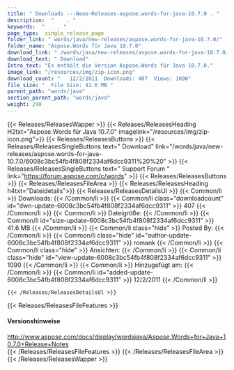 ```yaml
---
title: " Downloads ---Neue-Releases-aspose.words-for-java-10.7.0 . "
description:  "    . " 
keywords:  "    . " 
page_type:  single_release_page
folder_link: " words/java/new-releases/aspose.words-for-java-10.7.0/"
folder_name: "Aspose.Words für Java 10.7.0"
download_link: " /words/java/new-releases/aspose.words-for-java-10.7.0/6008c3bc54fb4f808f2334af6dcc9311"
download_text: " Download"
Intro_text: "Es enthält die Version Aspose.Words für Java 10.7.0."
image_link: "/resources/img/zip-icon.png"
download_count: "   12/2/2011  Downloads: 407  Views: 1090"
file_size: "  File Size: 41.6 MB "
parent_path: "words/java"
section_parent_path: "words/java"
weight: 240
---
```


{{< Releases/ReleasesWapper >}}
  {{< Releases/ReleasesHeading H2txt="Aspose.Words für Java 10.7.0" imagelink="/resources/img/zip-icon.png">}}
  {{< Releases/ReleasesButtons >}}
    {{< Releases/ReleasesSingleButtons text=" Download" link="/words/java/new-releases/aspose.words-for-java-10.7.0/6008c3bc54fb4f808f2334af6dcc9311%20%20" >}}
    {{< Releases/ReleasesSingleButtons text=" Support Forum " link="https://forum.aspose.com/c/words" >}}
  {{< Releases/ReleasesButtons >}}
  {{< Releases/ReleasesFileArea >}}
    {{< Releases/ReleasesHeading h4txt="Dateidetails">}}
    {{< Releases/ReleasesDetailsUl >}}
            {{< Common/li >}} Downloads: {{< /Common/li >}}
      {{< Common/li class="downloadcount" id="dwn-update-6008c3bc54fb4f808f2334af6dcc9311" >}} 407 {{< /Common/li >}}
      {{< Common/li >}} Dateigröße: {{< /Common/li >}}
      {{< Common/li id="size-update-6008c3bc54fb4f808f2334af6dcc9311" >}} 41.6 MB {{< /Common/li >}} 
      {{< Common/li  class="hide" >}} Posted By: {{< /Common/li >}} 
      {{< Common/li class="hide" id="author-update-6008c3bc54fb4f808f2334af6dcc9311" >}} romank {{< /Common/li >}}
      {{< Common/li class="hide" >}} Ansichten: {{< /Common/li >}}
      {{< Common/li class="hide" id="view-update-6008c3bc54fb4f808f2334af6dcc9311" >}} 1090 {{< /Common/li >}}
      {{< Common/li >}} Hinzugefügt am: {{< /Common/li >}}
      {{< Common/li id="added-update-6008c3bc54fb4f808f2334af6dcc9311" >}} 12/2/2011 {{< /Common/li >}} 

    {{< /Releases/ReleasesDetailsUl >}}

  {{< Releases/ReleasesFileFeatures >}}
      <h4>Versionshinweise</h4><div> <a href="http://www.aspose.com/docs/display/wordsjava/Aspose.Words+for+Java+10.7.0+Release+Notes">http://www.aspose.com/docs/display/wordsjava/Aspose.Words+for+Java+10.7.0+Release+Notes</a></div>
  {{< /Releases/ReleasesFileFeatures >}}
 {{< /Releases/ReleasesFileArea >}}
{{< /Releases/ReleasesWapper >}}



